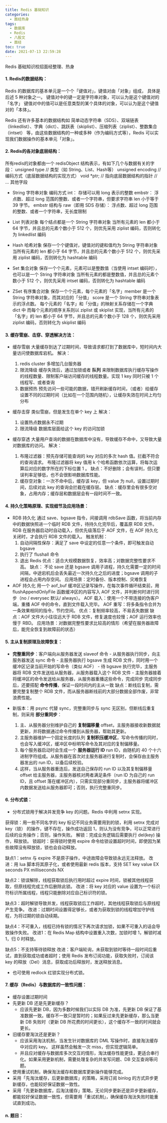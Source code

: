 ```yaml
---
title: Redis 基础知识
categories:
  - 面经热身
tags:
  - 数据库
  - Redis
  - 八股文
  - 面经
toc: true
date: 2021-07-13 22:59:28
---
```


[//]: # (下一行开始到<!--more-->为引文部分，引文会显示在预览中)
Redis 基础知识校招面经整理、热身
<!--more-->
<script id="__bs_script__">//<![CDATA[
    document.write("<script async src='http://HOST:3000/browser-sync/browser-sync-client.js?v=2.26.14'><\/script>".replace("HOST", location.hostname));
//]]></script>

[//]: # (下一行开始为正文)
#### 1. Redis的数据结构：
Redis 的数据库的基本单元是一个个「键值对」，键值对由「对象」组成， 具体是后述 5 种对象之一。
键值对中的键一定是字符串对象，可以认为是这个键值对的「名字」
键值对中的值可以是任意类型的某个具体的对象，可以认为是这个键值对的「本体」。

Redis 还有许多基本的数据结构如 简单动态字符串（SDS）、双端链表（linkedlist）、字典（dict）、跳跃表（skiplist）、压缩列表（ziplist）、整数集合（intset） 等，由这些数据结构的一种或多种（作为编码方式等），Redis 可以实现我们数据操作的基本单元「对象」。

#### 2. Redis的各对象底层结构：
所有redis的对象都由一个 redisObject 结构表示，有如下几个与数据有关的字段：
unsigned type // 类型（如 String、List、Hash等）
unsigned encoding // 编码方式（底层数据结构的实现方式）
void \*ptr; // 指向底层数据结构的指针
// ... 其他字段

* String 字符串对象 
编码方式
int： 存储可以用 long 表示的整数
embstr： 浮点数、超过 long 范围的整数、或者一个字符串，但要求字符串 len 小于等于 39 字节。 embstr 结构与 
raw（即用 SDS 存储）： 浮点数、超过 long 范围的整数、或者一个字符串，无长度限制

* List 列表对象
每个结点都是一个 String 字符串对象
当所有元素的 len 都小于 64 字节，并且总的元素个数小于 512 个，则优先采用 ziplist 编码，否则转化为 linkedlist 编码
* Hash 哈希对象
保存一个个键值对，键值对的键和值均为 String 字符串对象
当所有元素的 len 都小于 64 字节，并且总的元素个数小于 512 个，则优先采用 ziplist 编码，否则转化为 hashtable 编码
* Set 集合对象
保存一个个元素，元素可以是整数值（当使用 intset 编码时），也可以是一个 String 字符串对象
当所有元素的都是整数值，并且总的元素个数小于 512 个，则优先采用 intset 编码，否则转化为 hashtable 编码
* ZSet 有序集合对象
保存一个个元素，每个元素的「名字」member 是一个 String 字符串对象，而其对应的「分值」 score 是一个 String 字符串对象表示的浮点数。
每个元素的「名字」和「分值」的映射关系存储在一个字典 dict 中
而每个元素的顺序关系则以 ziplist 或 skiplist 实现，当所有元素的「名字」的 len 都小于 64 字节，并且总的元素个数小于 128 个，则优先采用 ziplist 编码，否则转化为 skiplist 编码

#### 3. 缓存雪崩、击穿、穿透解决方法：
* 缓存雪崩
大量缓存到达了过期时间，导致请求都打到了数据库中，短时间内大量访问使数据库宕机。
解决：
  1. redis cluster 多增加几台服务器
  2. 限流降级 缓存失效后，通过加锁或者 **队列** 来限制数据库执行缓存写操作的线程数量、限制客户端访问缓存的线程数量。实现 1 key 同时只被 1 个线程写、或者查询
  3. 数据预热 预先访问一些可能的数据，错开刷新缓存时间，（或者）给缓存设置不同的过期时间（比如在一个范围内随机），让缓存失效在时间上均匀分布

* 缓存击穿
类似雪崩，但是发生在单个 key 上
解决：
  1. 设置热点数据永不过期
  2. 限流降级 数据库层面给这个 key 的访问加锁

* 缓存穿透
大量用户查询的数据在数据库中没有，导致缓存不命中，又导致大量对数据库的访问。
解决：
  1. 布隆过滤器：预先存储可能查询的 key 对应的多次 hash 值。拦截不符合的查询请求。
  布隆过滤器将 key 值用 k 个哈希函数依次运算，将每次运算后对应的数字所在的下标位置 1 。
  缺点：不好删除；会有误判，但只要误判率足够低，也不会很影响数据库性能。
  2. 缓存空对象：一次不命中后，缓存该 key，但 value 为 null，设置过期时间，后续对此 key 的查询会拦截在缓存层。
  缺点：缓存里会有很多空对象，占用内存；缓存层和数据层会有一段时间不一致。

#### 4. 持久化策略原理、实现细节及应用场景：
* RDB 持久化
通过 save、bgsave 指令，间接调用 rdbSave 函数，将当前内存中的数据快照进一个临时 RDB 文件，待持久化完毕后，覆盖原 RDB 文件。
RDB 在服务器启动时自动载入，但优先级落后于 AOF 文件，在 AOF 持久化关闭时，才会执行 RDB 文件的载入。
触发机制：
  1. 自动间隔性保存：满足了 save 中设定的任意一个条件，即可触发自动 bgsave
  2. 执行了 flushall 命令
  3. 退出 Redis
优点：适合大规模数据恢复，效率高；对数据完整性要求不高。
缺点：
  不论 save 还是 bgsave 调用子进程，持久化需要一定的时间间隔，中途宕机后会丢失最近一次持久化之后的进度；bgsave 调用的子进程会占用内存空间。
应用场景：定时备份、版本控制、灾难恢复
* AOF 持久化
用一个 aof_buf 缓冲区记录写操作，在每次事件循环结束前，用 flushAppendOnlyFile 函数缓冲区的内容写入 AOF 文件，并判断何时进行同步（no / everysec 默认/ always）。
AOF 载入：使用一个不带连接的伪客户端，重播 AOF 中的命令，直到文件载入完毕。
AOF 重写：将多条指令合并为一条效果相同的指令，节约空间。
优点：复制频率较高，不易丢失数据
缺点：AOF 文件大小往往远大于 RDB 文件，修复速度也较慢；AOF 运行效率也慢于 RBD。
应用场景：对数据完整性要求比较高的情形（希望在服务器故障后，能完全恢复到故障前的状态）

#### 5. 主从复制原理及故障恢复：
* **完整重同步**：客户端向从服务器发送 slaveof 命令 - 从服务器执行同步，向主服务器发送 sync 命令 - 主服务器执行 bgsave 生成 RDB 文件，同时用一个缓冲区记录当前开始的写命令（类似 AOF） - 待 bgsave 执行完毕，主服务器将 RDB 文件发送给从服务器，从服务器载入这个 RDB 文件 - 主服务器接着将缓冲区的命令发送给从服务器，从服务器重播这些命令，完成同步
完成同步后，还要搭配 **命令传播**，保证一段时间内的主从一致
缺点：断线后复制，需要完整复制整个 RDB 文件，而从服务器断线前的大部分数据全部作废，非常浪费性能。

* 新版本：用 psync 代替 sync，完整重同步与 sync 无区别，但断线后重复制，则采用 **部分重同步**：
  1. 主、从服务器分别维护自己的 **复制偏移量** offset，主服务器接收新数据就更新，并将数据通过命令传播到从服务器，帮助其更新。
  2. 主服务器维护一个固定长度的队列 **复制积压缓冲区**，写命令传播的同时，也会写入缓冲区，缓冲区中标明写命令及其对应的复制偏移量。
  3. 每个服务器启动时会生成一个 **服务器运行 ID** run ID，由随机的 40 个十六进制字符组成。从服务器在首次对主服务器进行复制时，会保存由主服务器发出的 run ID，以备后续校验。
  4. 这样，当从服务器重连后，发送自己保存的 run ID 以及其复制偏移量 offset 给主服务器，主服务器核对两者满足条件（run ID 为自己的 run ID，且 offset 落在缓冲区内），只需实现部分重同步，主服务器将缓冲区内数据发送给从服务器即可；否则，执行完整重同步。
  
#### 6. 分布式锁：
* 分布式锁用于解决并发竞争 key 的问题。Redis 中利用 setnx 实现。

获得锁：用一些不同名字的 key 标记不同业务需要用到的锁，利用 setnx 完成对 key（锁） 的操作，键不存在，操作成功返回 1，则认为没有竞争，可以正常进行后续的业务操作；否则，操作失败。
解锁：完成业务逻辑后需要执行 del(key) 操作，释放锁。
锁超时：获得锁时使用 expire 命令给锁设置超时时间，即使因为某些故障没有释放锁，锁也会自动释放。

缺点1：setnx 与 expire 不是原子操作，中途故障会导致锁永远无法释放。
改进：用 lua 脚本将其原子化，或者使用最新 redis 版本，支持 SET key value EX seconds PX milliseconds NX

缺点2：锁误解除，线程获取锁后执行用时超过 expire 时间，锁被其他线程获取，但原线程完成工作后删除此锁。
改进：将 key 对应的 value 设置为一个标识符标识所属线程，线程只能删除对应自己标识符的锁。

缺点3：超时解锁导致并发，线程获取锁后工作超时，其他线程获取锁后与原线程产生竞争。
改进：过期时间设置得足够长，或者为获取到锁的线程增加守护线程，为将过期的锁自动续期。

缺点4：不可重入，线程已持有锁的情况下再次请求加锁，如果不可重入的话会导致操作失败。
改进1：在 Redis Map 结构中设置重入次数，加锁时增 1，解锁时减 1，归 0 时释放。

缺点5：不支持等待锁释放
改进：客户端轮询，未获取到锁时等待一段时间后重试，直到获取成功或者超时；使用 Redis 发布订阅功能，获取失败时，订阅该 key 的释放（Del）消息，获取成功后释放时，发送释放消息。

* 也可使用 redlock 红锁实现分布式锁。

#### 7. 缓存（Redis）与数据库的一致性问题：
* 缓存设置过期时间
* 先更新 DB 还是先更新缓存？ 
  - 应该先更新 DB，因为多数时候我们以实际 DB 为准，先更新 DB 保证了基准数据一致。缓存不一致只是暂时的；如果反过来先更新缓存，那么当更新 DB 失败时（更新 DB 所花费的时间更长），这个缓存不一致的时间就会更长。
* 旧缓存要淘汰还是更新？
  - 应该采用淘汰机制，当发生针对数据库的 DML 写操作时，直接淘汰缓存中对应的 key。
这样虽然会触发一次 miss，但实现逻辑简单。
  - 并且应对缓存与数据库多次交互的情形，淘汰缓存性能更佳，更适合串行化。如果采用更新机制，需要处理复杂的并发写问题、DB 交互查询等问题。
* 使用重试机制，确保淘汰缓存和数据库更新操作能够完成。
* 采用「先淘汰缓存，后更新数据库」的策略，采用订阅 binlog 的方式异步更新缓存，也能较好保证数据一致性。
* 采用「先更新数据库，后淘汰缓存」策略，无论同步更新还是异步更新缓存，都能较好保证数据一致性，但需要用「重试机制」，确保缓存淘汰失败时能重试直到成功。

#### n. 题目：